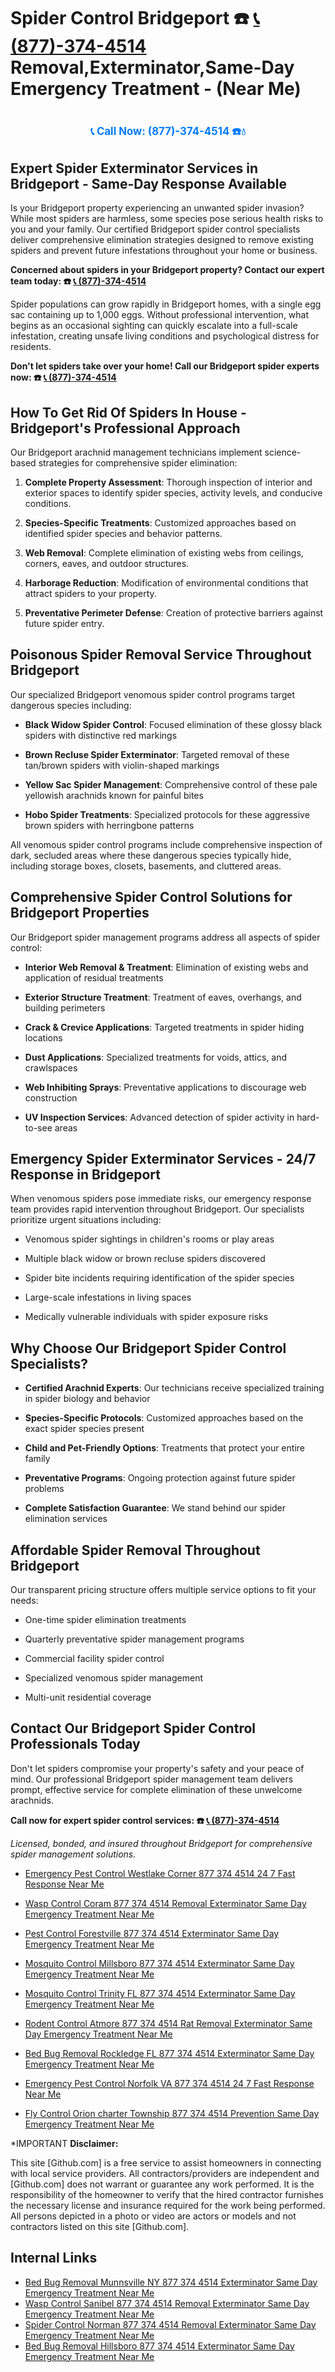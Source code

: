 # Spider Control Bridgeport ☎️ [📞 (877)-374-4514](https://pest-control-4514.netlify.app) Removal,Exterminator,Same-Day Emergency Treatment - (Near Me)
# 

<p align="center" style="font-size: 1.2em; font-weight: bold; margin: 20px 0;">
  <a href="https://pest-control-4514.netlify.app" target="_blank" style="color: #007BFF; text-decoration: none;">📞 Call Now: (877)-374-4514 ☎️💧</a>
</p>

## Expert Spider Exterminator Services in Bridgeport - Same-Day Response Available

Is your Bridgeport property experiencing an unwanted spider invasion? While most spiders are harmless, some species pose serious health risks to you and your family. Our certified Bridgeport spider control specialists deliver comprehensive elimination strategies designed to remove existing spiders and prevent future infestations throughout your home or business.

**Concerned about spiders in your Bridgeport property? Contact our expert team today: ☎️ [📞 (877)-374-4514](https://pest-control-4514.netlify.app)**

Spider populations can grow rapidly in Bridgeport homes, with a single egg sac containing up to 1,000 eggs. Without professional intervention, what begins as an occasional sighting can quickly escalate into a full-scale infestation, creating unsafe living conditions and psychological distress for residents.

**Don't let spiders take over your home! Call our Bridgeport spider experts now: ☎️ [📞 (877)-374-4514](https://pest-control-4514.netlify.app)**

## How To Get Rid Of Spiders In House - Bridgeport's Professional Approach

Our Bridgeport arachnid management technicians implement science-based strategies for comprehensive spider elimination:

1. **Complete Property Assessment**: Thorough inspection of interior and exterior spaces to identify spider species, activity levels, and conducive conditions.

2. **Species-Specific Treatments**: Customized approaches based on identified spider species and behavior patterns.

3. **Web Removal**: Complete elimination of existing webs from ceilings, corners, eaves, and outdoor structures.

4. **Harborage Reduction**: Modification of environmental conditions that attract spiders to your property.

5. **Preventative Perimeter Defense**: Creation of protective barriers against future spider entry.

## Poisonous Spider Removal Service Throughout Bridgeport

Our specialized Bridgeport venomous spider control programs target dangerous species including:

- **Black Widow Spider Control**: Focused elimination of these glossy black spiders with distinctive red markings

- **Brown Recluse Spider Exterminator**: Targeted removal of these tan/brown spiders with violin-shaped markings

- **Yellow Sac Spider Management**: Comprehensive control of these pale yellowish arachnids known for painful bites

- **Hobo Spider Treatments**: Specialized protocols for these aggressive brown spiders with herringbone patterns

All venomous spider control programs include comprehensive inspection of dark, secluded areas where these dangerous species typically hide, including storage boxes, closets, basements, and cluttered areas.

## Comprehensive Spider Control Solutions for Bridgeport Properties

Our Bridgeport spider management programs address all aspects of spider control:

- **Interior Web Removal & Treatment**: Elimination of existing webs and application of residual treatments

- **Exterior Structure Treatment**: Treatment of eaves, overhangs, and building perimeters

- **Crack & Crevice Applications**: Targeted treatments in spider hiding locations

- **Dust Applications**: Specialized treatments for voids, attics, and crawlspaces

- **Web Inhibiting Sprays**: Preventative applications to discourage web construction

- **UV Inspection Services**: Advanced detection of spider activity in hard-to-see areas

## Emergency Spider Exterminator Services - 24/7 Response in Bridgeport

When venomous spiders pose immediate risks, our emergency response team provides rapid intervention throughout Bridgeport. Our specialists prioritize urgent situations including:

- Venomous spider sightings in children's rooms or play areas

- Multiple black widow or brown recluse spiders discovered

- Spider bite incidents requiring identification of the spider species

- Large-scale infestations in living spaces

- Medically vulnerable individuals with spider exposure risks

## Why Choose Our Bridgeport Spider Control Specialists?

- **Certified Arachnid Experts**: Our technicians receive specialized training in spider biology and behavior

- **Species-Specific Protocols**: Customized approaches based on the exact spider species present

- **Child and Pet-Friendly Options**: Treatments that protect your entire family

- **Preventative Programs**: Ongoing protection against future spider problems

- **Complete Satisfaction Guarantee**: We stand behind our spider elimination services

## Affordable Spider Removal Throughout Bridgeport

Our transparent pricing structure offers multiple service options to fit your needs:

- One-time spider elimination treatments

- Quarterly preventative spider management programs

- Commercial facility spider control

- Specialized venomous spider management

- Multi-unit residential coverage

## Contact Our Bridgeport Spider Control Professionals Today

Don't let spiders compromise your property's safety and your peace of mind. Our professional Bridgeport spider management team delivers prompt, effective service for complete elimination of these unwelcome arachnids.

**Call now for expert spider control services: ☎️ [📞 (877)-374-4514](https://pest-control-4514.netlify.app)**

*Licensed, bonded, and insured throughout Bridgeport for comprehensive spider management solutions.*


- [Emergency Pest Control Westlake Corner 877 374 4514 24 7 Fast Response Near Me](https://github.com/allyoucaneatsushiin/pest-control/blob/main/Emergency-Pest-Control-Westlake-Corner-877-374-4514-24-7-Fast-Response-Near-Me.md)
- [Wasp Control Coram 877 374 4514 Removal Exterminator Same Day Emergency Treatment Near Me](https://github.com/allyoucaneatsushiin/pest-control/blob/main/Wasp-Control-Coram-877-374-4514-Removal-Exterminator-Same-Day-Emergency-Treatment-Near-Me.md)
- [Pest Control Forestville 877 374 4514 Exterminator Same Day Emergency Treatment Near Me](https://github.com/allyoucaneatsushiin/pest-control/blob/main/Pest-Control-Forestville-877-374-4514-Exterminator-Same-Day-Emergency-Treatment-Near-Me.md)


- [Mosquito Control Millsboro 877 374 4514 Exterminator Same Day Emergency Treatment Near Me](https://github.com/allyoucaneatsushiin/pest-control/blob/main/Mosquito-Control-Millsboro-877-374-4514-Exterminator-Same-Day-Emergency-Treatment-Near-Me.md)
- [Mosquito Control Trinity FL 877 374 4514 Exterminator Same Day Emergency Treatment Near Me](https://github.com/allyoucaneatsushiin/pest-control/blob/main/Mosquito-Control-Trinity-FL-877-374-4514-Exterminator-Same-Day-Emergency-Treatment-Near-Me.md)
- [Rodent Control Atmore 877 374 4514 Rat Removal Exterminator Same Day Emergency Treatment Near Me](https://github.com/allyoucaneatsushiin/pest-control/blob/main/Rodent-Control-Atmore-877-374-4514-Rat-Removal-Exterminator-Same-Day-Emergency-Treatment-Near-Me.md)


- [Bed Bug Removal Rockledge FL 877 374 4514 Exterminator Same Day Emergency Treatment Near Me](https://github.com/allyoucaneatsushiin/pest-control/blob/main/Bed-Bug-Removal-Rockledge-FL-877-374-4514-Exterminator-Same-Day-Emergency-Treatment-Near-Me.md)
- [Emergency Pest Control Norfolk VA 877 374 4514 24 7 Fast Response Near Me](https://github.com/allyoucaneatsushiin/pest-control/blob/main/Emergency-Pest-Control-Norfolk-VA-877-374-4514-24-7-Fast-Response-Near-Me.md)
- [Fly Control Orion charter Township 877 374 4514 Prevention Same Day Emergency Treatment Near Me](https://github.com/allyoucaneatsushiin/pest-control/blob/main/Fly-Control-Orion-charter-Township-877-374-4514-Prevention-Same-Day-Emergency-Treatment-Near-Me.md)


*IMPORTANT **Disclaimer:**  

This site [Github.com] is a free service to assist homeowners in connecting with local service providers. All contractors/providers are independent and [Github.com] does not warrant or guarantee any work performed. It is the responsibility of the homeowner to verify that the hired contractor furnishes the necessary license and insurance required for the work being performed. All persons depicted in a photo or video are actors or models and not contractors listed on this site [Github.com].


## Internal Links
- [Bed Bug Removal Munnsville NY 877 374 4514 Exterminator Same Day Emergency Treatment Near Me](https://github.com/allyoucaneatsushiin/pest-control/blob/main/Bed-Bug-Removal-Munnsville-NY-877-374-4514-Exterminator-Same-Day-Emergency-Treatment-Near-Me.md)
- [Wasp Control Sanibel 877 374 4514 Removal Exterminator Same Day Emergency Treatment Near Me](https://github.com/allyoucaneatsushiin/pest-control/blob/main/Wasp-Control-Sanibel-877-374-4514-Removal-Exterminator-Same-Day-Emergency-Treatment-Near-Me.md)
- [Spider Control Norman 877 374 4514 Removal Exterminator Same Day Emergency Treatment Near Me](https://github.com/allyoucaneatsushiin/pest-control/blob/main/Spider-Control-Norman-877-374-4514-Removal-Exterminator-Same-Day-Emergency-Treatment-Near-Me.md)
- [Bed Bug Removal Hillsboro 877 374 4514 Exterminator Same Day Emergency Treatment Near Me](https://github.com/allyoucaneatsushiin/pest-control/blob/main/Bed-Bug-Removal-Hillsboro-877-374-4514-Exterminator-Same-Day-Emergency-Treatment-Near-Me.md)
